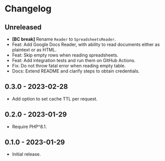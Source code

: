 # Changelog

<!-- There is always Unreleased section on the top. Subsections (Added, Changed, Fixed, Removed) should be added as needed. -->

## Unreleased
- **[BC break]** Rename `Reader` to `SpreadsheetsReader`.
- Feat: Add Google Docs Reader, with ability to read documents either as plaintext or as HTML.
- Feat: Skip empty rows when reading spreadsheets.
- Feat: Add integration tests and run them on GitHub Actions.
- Fix: Do not throw fatal error when reading empty table.
- Docs: Extend README and clarify steps to obtain credentials.

## 0.3.0 - 2023-02-28
- Add option to set cache TTL per request.

## 0.2.0 - 2023-01-29
- Require PHP^8.1.

## 0.1.0 - 2023-01-29
- Initial release.
